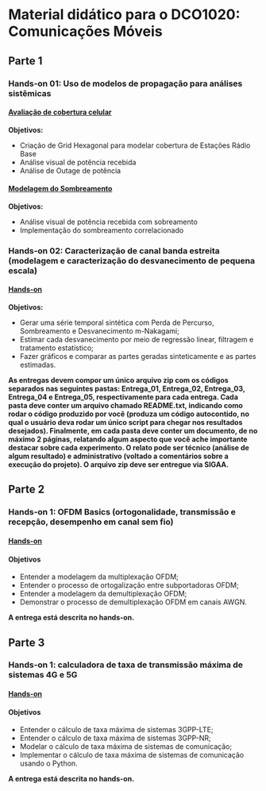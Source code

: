 # Material didático para o DCO1020: Comunicações Móveis

## Parte 1

### Hands-on 01: Uso de modelos de propagação para análises sistêmicas

#### [Avaliação de cobertura celular](http://nbviewer.jupyter.org/github/vicentesousa/DCO2010_ComMoveis/blob/master/h01_parte01.ipynb)
**Objetivos:**
- Criação de Grid Hexagonal para modelar cobertura de Estações Rádio Base
- Análise visual de potência recebida 
- Análise de Outage de potência

#### [Modelagem do Sombreamento](http://nbviewer.jupyter.org/github/vicentesousa/DCO2010_ComMoveis/blob/master/h01_parte02.ipynb)
**Objetivos:**
- Análise visual de potência recebida com sobreamento
- Implementação do sombreamento correlacionado 

### Hands-on 02: Caracterização de canal banda estreita (modelagem e caracterização do desvanecimento de pequena escala)

#### [Hands-on](http://nbviewer.jupyter.org/github/vicentesousa/DCO2010_ComMoveis/blob/master/h01_parte_03.ipynb)
**Objetivos:**
- Gerar uma série temporal sintética com Perda de Percurso, Sombreamento e Desvanecimento m-Nakagami;
- Estimar cada desvanecimento por meio de regressão linear, filtragem e tratamento estatístico;
- Fazer gráficos e comparar as partes geradas sinteticamente e as partes estimadas.

**As entregas devem compor um único arquivo zip com os códigos separados nas seguintes pastas: Entrega_01, Entrega_02, Entrega_03, Entrega_04 e Entrega_05, respectivamente para cada entrega. Cada pasta deve conter um arquivo chamado README.txt, indicando como rodar o código produzido por você (produza um código autocontido, no qual o usuário deva rodar um único script para chegar nos resultados desejados). Finalmente, em cada pasta deve conter um documento, de no máximo 2 páginas, relatando algum aspecto que você ache importante destacar sobre cada experimento. O relato pode ser técnico (análise de algum resultado) e administrativo (voltado a comentários sobre a execução do projeto). O arquivo zip deve ser entregue via SIGAA.**

## Parte 2

### Hands-on 1: OFDM Basics (ortogonalidade, transmissão e recepção, desempenho em canal sem fio)
#### [Hands-on](http://nbviewer.jupyter.org/github/vicentesousa/DCO2010_ComMoveis/blob/master/hX.ipynb)
#### Objetivos
- Entender a modelagem da multiplexação OFDM;
- Entender o processo de ortogalização entre subportadoras OFDM;
- Entender a modelagem da demultiplexação OFDM;
- Demonstrar o processo de demultiplexação OFDM em canais AWGN.

**A entrega está descrita no hands-on.**


## Parte 3

### Hands-on 1: calculadora de taxa de transmissão máxima de sistemas 4G e 5G
#### [Hands-on](http://nbviewer.jupyter.org/github/vicentesousa/DCO2010_ComMoveis/blob/master/hX.ipynb)
#### Objetivos
- Entender o cálculo de taxa máxima de sistemas 3GPP-LTE;
- Entender o cálculo de taxa máxima de sistemas 3GPP-NR;
- Modelar o cálculo de taxa máxima de sistemas de comunicação;
- Implementar o cálculo de taxa máxima de sistemas de comunicação usando o Python.

**A entrega está descrita no hands-on.**


<!--


# UNIDADE II


-->
